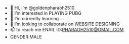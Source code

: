 - 👋 Hi, I’m @goldenpharaoh2510
- 👀 I’m interested in PLAYING PUBG
- 🌱 I’m currently learning ...
- 💞️ I’m looking to collaborate on WEBSITE DESIGNING
- 📫 to reach me                      ENAIL ID:PHARAOH2510@GMAIL.COM
-  GENDER:MALE
<!---
goldenpharaoh2510/goldenpharaoh2510 is a ✨ special ✨ repository because its `README.md` (this file) appears on your GitHub profile.
You can click the Preview link to take a look at your changes.
--->

